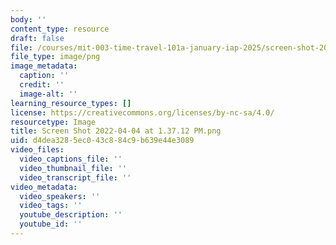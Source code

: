 ```yaml
---
body: ''
content_type: resource
draft: false
file: /courses/mit-003-time-travel-101a-january-iap-2025/screen-shot-2022-04-04-at-13712-pm.png
file_type: image/png
image_metadata:
  caption: ''
  credit: ''
  image-alt: ''
learning_resource_types: []
license: https://creativecommons.org/licenses/by-nc-sa/4.0/
resourcetype: Image
title: Screen Shot 2022-04-04 at 1.37.12 PM.png
uid: d4dea328-5ec0-43c8-84c9-b639e44e3089
video_files:
  video_captions_file: ''
  video_thumbnail_file: ''
  video_transcript_file: ''
video_metadata:
  video_speakers: ''
  video_tags: ''
  youtube_description: ''
  youtube_id: ''
---
```

